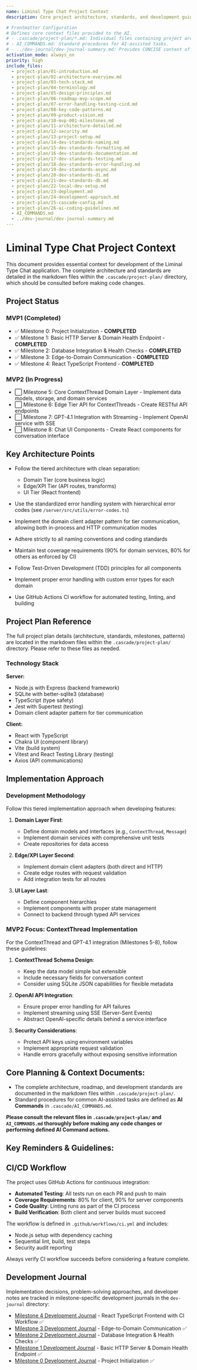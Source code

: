 ```yaml
---
name: Liminal Type Chat Project Context
description: Core project architecture, standards, and development guidelines

# Frontmatter Configuration
# Defines core context files provided to the AI.
# - .cascade/project-plan/*.md: Individual files containing project architecture, standards, milestones, etc.
# - AI_COMMANDS.md: Standard procedures for AI-assisted tasks.
# - ../dev-journal/dev-journal-summary.md: Provides CONCISE context of recent development activity. Avoid including individual journal files unless specifically requested for a deep dive.
activation_mode: always_on
priority: high
include_files:
  - project-plan/01-introduction.md
  - project-plan/02-architecture-overview.md
  - project-plan/03-tech-stack.md
  - project-plan/04-terminology.md
  - project-plan/05-design-principles.md
  - project-plan/06-roadmap-mvp-scope.md
  - project-plan/07-error-handling-testing-cicd.md
  - project-plan/08-key-code-patterns.md
  - project-plan/09-product-vision.md
  - project-plan/10-mvp-001-milestones.md
  - project-plan/11-architecture-detailed.md
  - project-plan/12-security.md
  - project-plan/13-project-setup.md
  - project-plan/14-dev-standards-naming.md
  - project-plan/15-dev-standards-formatting.md
  - project-plan/16-dev-standards-documentation.md
  - project-plan/17-dev-standards-testing.md
  - project-plan/18-dev-standards-error-handling.md
  - project-plan/19-dev-standards-async.md
  - project-plan/20-dev-standards-di.md
  - project-plan/21-dev-standards-db.md
  - project-plan/22-local-dev-setup.md
  - project-plan/23-deployment.md
  - project-plan/24-development-approach.md
  - project-plan/25-cascade-config.md
  - project-plan/26-ai-coding-guidelines.md
  - AI_COMMANDS.md
  - ../dev-journal/dev-journal-summary.md
---
```


# Liminal Type Chat Project Context

This document provides essential context for development of the Liminal Type Chat application. The complete architecture and standards are detailed in the markdown files within the `.cascade/project-plan/` directory, which should be consulted before making code changes.

## Project Status

### MVP1 (Completed)
- ✅ Milestone 0: Project Initialization - **COMPLETED**
- ✅ Milestone 1: Basic HTTP Server & Domain Health Endpoint - **COMPLETED**
- ✅ Milestone 2: Database Integration & Health Checks - **COMPLETED**
- ✅ Milestone 3: Edge-to-Domain Communication - **COMPLETED**
- ✅ Milestone 4: React TypeScript Frontend - **COMPLETED**

### MVP2 (In Progress)
- ⬜ Milestone 5: Core ContextThread Domain Layer - Implement data models, storage, and domain services
- ⬜ Milestone 6: Edge Tier API for ContextThreads - Create RESTful API endpoints
- ⬜ Milestone 7: GPT-4.1 Integration with Streaming - Implement OpenAI service with SSE
- ⬜ Milestone 8: Chat UI Components - Create React components for conversation interface

## Key Architecture Points

- Follow the tiered architecture with clean separation:
  - Domain Tier (core business logic)
  - Edge/XPI Tier (API routes, transforms)
  - UI Tier (React frontend)

- Use the standardized error handling system with hierarchical error codes (see `/server/src/utils/error-codes.ts`)

- Implement the domain client adapter pattern for tier communication, allowing both in-process and HTTP communication modes

- Adhere strictly to all naming conventions and coding standards

- Maintain test coverage requirements (90% for domain services, 80% for others as enforced by CI)

- Follow Test-Driven Development (TDD) principles for all components

- Implement proper error handling with custom error types for each domain

- Use GitHub Actions CI workflow for automated testing, linting, and building

## Project Plan Reference

The full project plan details (architecture, standards, milestones, patterns) are located in the markdown files within the `.cascade/project-plan/` directory. Please refer to these files as needed.

### Technology Stack

**Server:**
- Node.js with Express (backend framework)
- SQLite with better-sqlite3 (database)
- TypeScript (type safety)
- Jest with Supertest (testing)
- Domain client adapter pattern for tier communication

**Client:**
- React with TypeScript
- Chakra UI (component library)
- Vite (build system)
- Vitest and React Testing Library (testing)
- Axios (API communications)

## Implementation Approach

### Development Methodology

Follow this tiered implementation approach when developing features:

1. **Domain Layer First**:
   - Define domain models and interfaces (e.g., `ContextThread`, `Message`)
   - Implement domain services with comprehensive unit tests
   - Create repositories for data access

2. **Edge/XPI Layer Second**:
   - Implement domain client adapters (both direct and HTTP)
   - Create edge routes with request validation
   - Add integration tests for all routes

3. **UI Layer Last**:
   - Define component hierarchies
   - Implement components with proper state management
   - Connect to backend through typed API services

### MVP2 Focus: ContextThread Implementation

For the ContextThread and GPT-4.1 integration (Milestones 5-8), follow these guidelines:

1. **ContextThread Schema Design**:
   - Keep the data model simple but extensible
   - Include necessary fields for conversation context
   - Consider using SQLite JSON capabilities for flexible metadata

2. **OpenAI API Integration**:
   - Ensure proper error handling for API failures
   - Implement streaming using SSE (Server-Sent Events)
   - Abstract OpenAI-specific details behind a service interface

3. **Security Considerations**:
   - Protect API keys using environment variables
   - Implement appropriate request validation
   - Handle errors gracefully without exposing sensitive information

## Core Planning & Context Documents:

*   The complete architecture, roadmap, and development standards are documented in the markdown files within `.cascade/project-plan/`.
*   Standard procedures for common AI-assisted tasks are defined as **AI Commands** in `.cascade/AI_COMMANDS.md`.

**Please consult the relevant files in `.cascade/project-plan/` and `AI_COMMANDS.md` thoroughly before making any code changes or performing defined AI Command actions.**

## Key Reminders & Guidelines:

## CI/CD Workflow

The project uses GitHub Actions for continuous integration:

- **Automated Testing**: All tests run on each PR and push to main
- **Coverage Requirements**: 80% for client, 90% for server components
- **Code Quality**: Linting runs as part of the CI process
- **Build Verification**: Both client and server builds must succeed

The workflow is defined in `.github/workflows/ci.yml` and includes:
- Node.js setup with dependency caching
- Sequential lint, build, test steps
- Security audit reporting

Always verify CI workflow succeeds before considering a feature complete.

## Development Journal

Implementation decisions, problem-solving approaches, and developer notes are tracked in milestone-specific development journals in the `dev-journal` directory:

- [Milestone 4 Development Journal](../dev-journal/dev-journal-m4.md) - React TypeScript Frontend with CI Workflow ✅
- [Milestone 3 Development Journal](../dev-journal/dev-journal-m3.md) - Edge-to-Domain Communication ✅
- [Milestone 2 Development Journal](../dev-journal/dev-journal-m2.md) - Database Integration & Health Checks ✅
- [Milestone 1 Development Journal](../dev-journal/dev-journal-m1.md) - Basic HTTP Server & Domain Health Endpoint ✅
- [Milestone 0 Development Journal](../dev-journal/dev-journal-m0.md) - Project Initialization ✅
